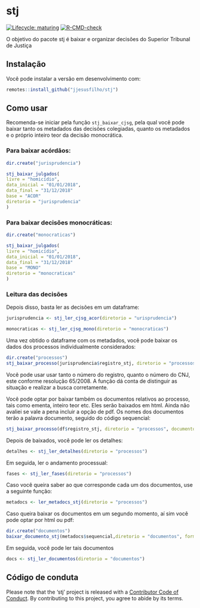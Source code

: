 
<!-- README.md is generated from README.Rmd. Please edit that file -->

# stj

<!-- badges: start -->

[![Lifecycle:
maturing](https://img.shields.io/badge/lifecycle-maturing-blue.svg)](https://www.tidyverse.org/lifecycle/#maturing)
[![R-CMD-check](https://github.com/jjesusfilho/stj/workflows/R-CMD-check/badge.svg)](https://github.com/jjesusfilho/stj/actions)
<!-- badges: end -->

O objetivo do pacote stj é baixar e organizar decisões do Superior
Tribunal de Justiça

## Instalação

Você pode instalar a versão em desenvolvimento com:

``` r
remotes::install_github("jjesusfilho/stj")
```

## Como usar

Recomenda-se iniciar pela função `stj_baixar_cjsg`, pela qual você pode
baixar tanto os metadados das decisões colegiadas, quanto os metadados e
o próprio inteiro teor da decisão monocrática.

### Para baixar acórdãos:

``` r
dir.create("jurisprudencia")

stj_baixar_julgados(
livre = "homicídio",
data_inicial = "01/01/2018",
data_final = "31/12/2018"
base = "ACOR"
diretorio = "jurisprudencia"
)
```

### Para baixar decisões monocráticas:

``` r
dir.create("monocraticas")

stj_baixar_julgados(
livre = "homicídio",
data_inicial = "01/01/2018",
data_final = "31/12/2018"
base = "MONO"
diretorio = "monocraticas"
)
```

### Leitura das decisões

Depois disso, basta ler as decisões em um dataframe:

``` r
jurisprudencia <- stj_ler_cjsg_acor(diretorio = "urisprudencia")

monocraticas <- stj_ler_cjsg_mono(diretorio = "monocraticas")
```

Uma vez obtido o dataframe com os metadados, você pode baixar os dados
dos processos individualmente considerados:

``` r
dir.create("processos")
stj_baixar_processo(jurisprudencia$registro_stj, diretorio = "processos")
```

Você pode usar usar tanto o número do registro, quanto o número do CNJ,
este conforme resolução 65/2008. A função dá conta de distinguir as
situação e realizar a busca corretamente.

Você pode optar por baixar também os documentos relativos ao processo,
tais como ementa, inteiro teor etc. Eles serão baixados em html. Ainda
não avaliei se vale a pena incluir a opção de pdf. Os nomes dos
documentos terão a palavra documento, seguido do código sequencial:

``` r
stj_baixar_processo(df$registro_stj, diretorio = "processos", documentos = TRUE)
```

Depois de baixados, você pode ler os detalhes:

``` r
detalhes <- stj_ler_detalhes(diretorio = "processos")
```

Em seguida, ler o andamento processual:

``` r
fases <- stj_ler_fases(diretorio = "processos")
```

Caso você queira saber ao que corresponde cada um dos documentos, use a
seguinte função:

``` r
metadocs <- ler_metadocs_stj(diretorio = "processos")
```

Caso queira baixar os documentos em um segundo momento, aí sim você pode
optar por html ou pdf:

``` r
dir.create("documentos")
baixar_documento_stj(metadocs$sequencial,diretorio = "documentos", formato="pdf")
```

Em seguida, você pode ler tais documentos

``` r
docs <- stj_ler_documentos(diretorio = "documentos")
```

## Código de conduta

Please note that the ‘stj’ project is released with a [Contributor Code
of Conduct](CODE_OF_CONDUCT.md). By contributing to this project, you
agree to abide by its terms.
